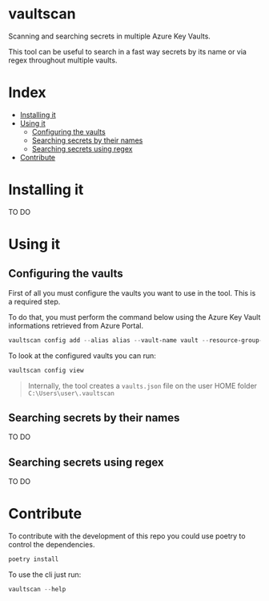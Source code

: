 # vaultscan
Scanning and searching secrets in multiple Azure Key Vaults.

This tool can be useful to search in a fast way secrets by its name or via regex throughout multiple vaults.

# Index
- [Installing it](#installing-it)
- [Using it](#using-it)
    - [Configuring the vaults](#configuring-the-vaults)
    - [Searching secrets by their names](#searching-secrets-by-their-names)
    - [Searching secrets using regex](#searching-secrets-using-regex)
- [Contribute](#contribute)

# Installing it 
TO DO

# Using it

## Configuring the vaults
First of all you must configure the vaults you want to use in the tool. This is a required step.

To do that, you must perform the command below using the Azure Key Vault informations retrieved from Azure Portal.

```ps1
vaultscan config add --alias alias --vault-name vault --resource-group-name rg --subscription-id id 
```

To look at the configured vaults you can run:

```ps1
vaultscan config view
```

> Internally, the tool creates a ```vaults.json``` file on the user HOME folder ```C:\Users\user\.vaultscan```

## Searching secrets by their names
TO DO

## Searching secrets using regex
TO DO

# Contribute

To contribute with the development of this repo you could use poetry to control the dependencies.

```ps1
poetry install
```

To use the cli just run:

```ps1
vaultscan --help
```